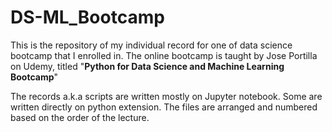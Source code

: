 # DS-ML_Bootcamp
 
 This is the repository of my individual record for one of data science bootcamp that I enrolled in. The online bootcamp is taught by Jose Portilla on Udemy, titled "<b>Python for Data Science and Machine Learning Bootcamp</b>"
 
 The records a.k.a scripts are written mostly on Jupyter notebook. Some are written directly on python extension.
 The files are arranged and numbered based on the order of the lecture.
